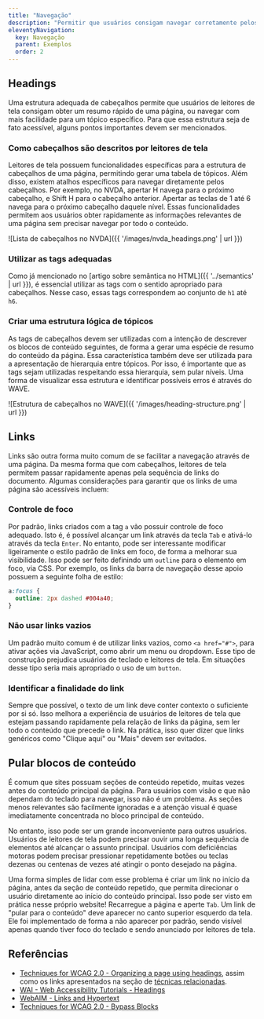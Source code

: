 ```yaml
---
title: "Navegação"
description: "Permitir que usuários consigam navegar corretamente pelos elementos de uma página é algo básico para qualquer website. Essa seção mostra alguns cuidados para garantir que usuários com deficiências consigam localizar e interagir com mais facilidade pelos elementos da interface."
eleventyNavigation:
  key: Navegação
  parent: Exemplos
  order: 2
---
```


## Headings

Uma estrutura adequada de cabeçalhos permite que usuários de leitores de tela consigam obter um resumo rápido de uma página, ou navegar com mais facilidade para um tópico específico. Para que essa estrutura seja de fato acessível, alguns pontos importantes devem ser mencionados.

### Como cabeçalhos são descritos por leitores de tela

Leitores de tela possuem funcionalidades específicas para a estrutura de cabeçalhos de uma página, permitindo gerar uma tabela de tópicos. Além disso, existem atalhos específicos para navegar diretamente pelos cabeçalhos. Por exemplo, no NVDA, apertar H navega para o próximo cabeçalho, e Shift H para o cabeçalho anterior. Apertar as teclas de 1 até 6 navega para o próximo cabeçalho daquele nível. Essas funcionalidades permitem aos usuários obter rapidamente as informações relevantes de uma página sem precisar navegar por todo o conteúdo.

![Lista de cabeçalhos no NVDA]({{ '/images/nvda_headings.png' | url }})

### Utilizar as tags adequadas

Como já mencionado no [artigo sobre semântica no HTML]({{ '../semantics' | url }}), é essencial utilizar as tags com o sentido apropriado para cabeçalhos. Nesse caso, essas tags correspondem ao conjunto de `h1` até `h6`.

### Criar uma estrutura lógica de tópicos

As tags de cabeçalhos devem ser utilizadas com a intenção de descrever os blocos de conteúdo seguintes, de forma a gerar uma espécie de resumo do conteúdo da página. Essa característica também deve ser utilizada para a apresentação de hierarquia entre tópicos. Por isso, é importante que as tags sejam utilizadas respeitando essa hierarquia, sem pular níveis. Uma forma de visualizar essa estrutura e identificar possíveis erros é através do WAVE.

![Estrutura de cabeçalhos no WAVE]({{ '/images/heading-structure.png' | url }})

## Links

Links são outra forma muito comum de se facilitar a navegação através de uma página. Da mesma forma que com cabeçalhos, leitores de tela permitem passar rapidamente apenas pela sequência de links do documento. Algumas considerações para garantir que os links de uma página são acessíveis incluem:

### Controle de foco
Por padrão, links criados com a tag `a` vão possuir controle de foco adequado. Isto é, é possível alcançar um link através da tecla `Tab` e ativá-lo através da tecla `Enter`. No entanto, pode ser interessante modificar ligeiramente o estilo padrão de links em foco, de forma a melhorar sua visibilidade. Isso pode ser feito definindo um `outline` para o elemento em foco, via CSS. Por exemplo, os links da barra de navegação desse apoio possuem a seguinte folha de estilo:

```css
a:focus {
  outline: 2px dashed #004a40;
}
```

### Não usar links vazios
Um padrão muito comum é de utilizar links vazios, como `<a href="#">`, para ativar ações via JavaScript, como abrir um menu ou dropdown. Esse tipo de construção prejudica usuários de teclado e leitores de tela. Em situações desse tipo seria mais apropriado o uso de um `button`.

### Identificar a finalidade do link
Sempre que possível, o texto de um link deve conter contexto o suficiente por si só. Isso melhora a experiência de usuários de leitores de tela que estejam passando rapidamente pela relação de links da página, sem ler todo o conteúdo que precede o link. Na prática, isso quer dizer que links genéricos como "Clique aqui" ou "Mais" devem ser evitados.

## Pular blocos de conteúdo

É comum que sites possuam seções de conteúdo repetido, muitas vezes antes do conteúdo principal da página. Para usuários com visão e que não dependam do teclado para navegar, isso não é um problema. As seções menos relevantes são facilmente ignoradas e a atenção visual é quase imediatamente concentrada no bloco principal de conteúdo.

No entanto, isso pode ser um grande inconveniente para outros usuários. Usuários de leitores de tela podem precisar ouvir uma longa sequência de elementos até alcançar o assunto principal. Usuários com deficiências motoras podem precisar pressionar repetidamente botões ou teclas dezenas ou centenas de vezes até atingir o ponto desejado na página.

Uma forma simples de lidar com esse problema é criar um link no início da página, antes da seção de conteúdo repetido, que permita direcionar o usuário diretamente ao início do conteúdo principal. Isso pode ser visto em prática nesse próprio website! Recarregue a página e aperte `Tab`. Um link de "pular para o conteúdo" deve aparecer no canto superior esquerdo da tela. Ele foi implementado de forma a não aparecer por padrão, sendo visível apenas quando tiver foco do teclado e sendo anunciado por leitores de tela.


## Referências

- [Techniques for WCAG 2.0 - Organizing a page using headings](https://www.w3.org/TR/WCAG20-TECHS/G141.html), assim como os links apresentados na seção de [técnicas relacionadas](https://www.w3.org/TR/WCAG20-TECHS/G141.html#G141-related-techs).
- [WAI - Web Accessibility Tutorials - Headings](https://www.w3.org/WAI/tutorials/page-structure/headings/)
- [WebAIM - Links and Hypertext](https://webaim.org/techniques/hypertext/link_text)
- [Techniques for WCAG 2.0 - Bypass Blocks](https://www.w3.org/TR/UNDERSTANDING-WCAG20/navigation-mechanisms-skip.html#navigation-mechanisms-skip-techniques-head)